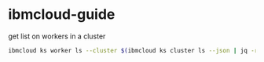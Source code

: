 # ibmcloud-guide

get list on workers in a cluster
```bash
ibmcloud ks worker ls --cluster $(ibmcloud ks cluster ls --json | jq -r '.[0].id')
```
